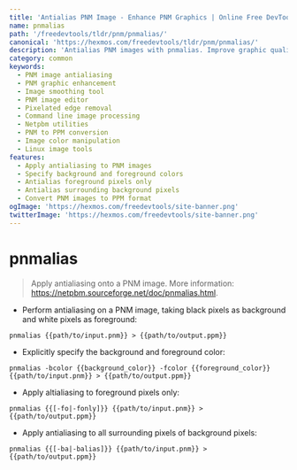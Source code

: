 ```yaml
---
title: 'Antialias PNM Image - Enhance PNM Graphics | Online Free DevTools by Hexmos'
name: pnmalias
path: '/freedevtools/tldr/pnm/pnmalias/'
canonical: 'https://hexmos.com/freedevtools/tldr/pnm/pnmalias/'
description: 'Antialias PNM images with pnmalias. Improve graphic quality by smoothing pixelated edges and specify foreground/background colors. Free online tool, no registration required.'
category: common
keywords:
  - PNM image antialiasing
  - PNM graphic enhancement
  - Image smoothing tool
  - PNM image editor
  - Pixelated edge removal
  - Command line image processing
  - Netpbm utilities
  - PNM to PPM conversion
  - Image color manipulation
  - Linux image tools
features:
  - Apply antialiasing to PNM images
  - Specify background and foreground colors
  - Antialias foreground pixels only
  - Antialias surrounding background pixels
  - Convert PNM images to PPM format
ogImage: 'https://hexmos.com/freedevtools/site-banner.png'
twitterImage: 'https://hexmos.com/freedevtools/site-banner.png'
---
```


# pnmalias

> Apply antialiasing onto a PNM image.
> More information: <https://netpbm.sourceforge.net/doc/pnmalias.html>.

- Perform antialiasing on a PNM image, taking black pixels as background and white pixels as foreground:

`pnmalias {{path/to/input.pnm}} > {{path/to/output.ppm}}`

- Explicitly specify the background and foreground color:

`pnmalias -bcolor {{background_color}} -fcolor {{foreground_color}} {{path/to/input.pnm}} > {{path/to/output.ppm}}`

- Apply altialiasing to foreground pixels only:

`pnmalias {{[-fo|-fonly]}} {{path/to/input.pnm}} > {{path/to/output.ppm}}`

- Apply antialiasing to all surrounding pixels of background pixels:

`pnmalias {{[-ba|-balias]}} {{path/to/input.pnm}} > {{path/to/output.ppm}}`
